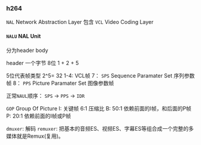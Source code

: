 ### h264
`NAL` Network Abstraction Layer
包含 `VCL` Video Coding Layer

#### `NALU` NAL Unit
分为header body

header 一个字节  8位
1 + 2 + 5

5位代表帧类型 2^5= 32
1-4: VCL帧
7： `SPS` Sequence Paramater Set 序列参数帧
8： `PPS` Picture Paramater Set 图像参数帧

正常`NAUL`顺序：
`SPS` -> `PPS` -> `IDR`

`GOP` Group Of Picture
I: 关键帧 6:1 压缩比
B: 50:1 依赖前面的I帧，和后面的P帧
P: 20:1 依赖前面的I帧或P帧

`dmuxer`: 解码
`remuxer`: 把基本的音频ES、视频ES、字幕ES等组合成一个完整的多媒体就是Remux(复用)。

